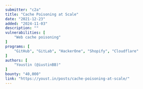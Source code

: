 ```yaml
---
submitter: "c2a"
title: "Cache Poisoning at Scale"
date: "2021-12-23"
added: "2024-11-03"
description: ""
vulnerabilities: [
    "Web cache poisoning"
]
programs: [
    "GitHub", "GitLab", "HackerOne", "Shopify", "Cloudflare"
]
authors: [
    "Youstin (@iustinBB)"
]
bounty: "40,000"
link: "https://youst.in/posts/cache-poisoning-at-scale/"
---
```




